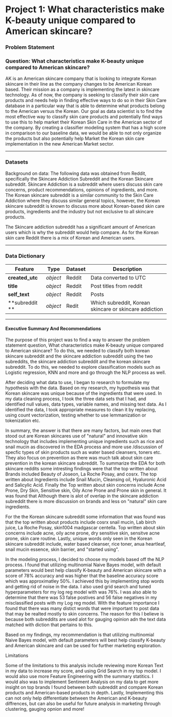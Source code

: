 # Project 1: What characteristics make K-beauty unique compared to American skincare?


### Problem Statement

### Question: What characteristics make K-beauty unique compared to American skincare?

AK is an American skincare company that is looking to integrate Korean skincare in their line as the company changes to be American Korean based. Their mission as a company is implementing the latest in skincare technology. As of now, the company is seeking to classify their skin care products and needs help in finding effective ways to do so in their Skin Care database in a particular way that is able to determine what products belong to the American versus the Korean. Our goal as data scientist is to find the most effective way to classify skin care products and potentially find ways to use this to help market their Korean Skin Care in the American sector of the company. By creating a classifier modeling system that has a high score in comparison to our baseline data, we would be able to not only organize the products but also potentially help Market the Korean skin care implementation in the new American Market sector. 

---

### Datasets ###
Background on data: The following data was obtained from Reddit, specifically the Skincare Addiction Subreddit and the Korean Skincare subreddit. Skincare Addiction is a subreddit where users discuss skin care concerns, product recommendations, opinions of ingredients, and more. The Korean skincare subreddit is a similar community to the Skin Care Addiction where they discuss similar general topics, however, the Korean skincare subreddit is known to discuss more about Korean-based skin care products, ingredients and the industry but not exclusive to all skincare products. 

The Skincare addiction subreddit has a significant amount of American users which is why the subreddit would help compare. As for the Korean skin care Reddit there is a mix of Korean and American users. 

---

### Data Dictionary ###


|Feature|Type|Dataset|Description|
|---|---|---|---|
|**created_utc**|*object*|Reddit|Data converted to UTC| 
|**title**|*object*|Reddit|Post titles from reddit|
|**self_text**|*object*|Reddit|Posts|
|**subreddit **|*object*|Redit|Which subreddit, Korean skincare or skincare addiction|


---

#### Executive Summary And Recommendations


The purpose of this project was to find a way to answer the problem statement question, What characteristics make K-beauty unique compared to American skincare? To do this, we needed to classify both korean skincare subreddit and the skincare addiction subreddit using the two subreddits, the skincare addiction subreddit and the korean skincare subreddit. To do this, we needed to explore classification models such as Logistic regression, KNN and more and go through the NLP process as well. 

After deciding what data to use, I began to research to formulate my hypothesis with the data. Based on my research, my hypothesis was that Korean skincare was unique because of the ingredients that were used. In my data cleaning process, I took the three data sets that I had, and identified null values, data types, variable names, and missing text data. As I identified the data, I took appropriate measures to clean it by replacing, using count vectorization, testing whether to use lemmanization or tokenization etc. 

In summary, the answer is that there are many factors, but main ones that stood out are Korean skincares use of "natural" and innovative skin technology that includes implementing unique ingredients such as rice and snail mucin as discovered in the EDA process and more use /discussion of specfic types of skin products such as water based cleansers, toners etc. They also focus on prevention as there was much talk about skin care prevention in the korean skincare subreddit. To summarize the EDA for both skincare reddits some intresting findings were that the top written about Brands included Beauty of Joseon, La Roche Posay, and cosrx. The top written about Ingredients include Snail Mucin, Cleansing oil, Hyaluronic Acid and Salicylic Acid. Finally the Top written about skin concerns include Acne Prone, Dry Skin, Sensitive skin, Oily Acne Prone and Prone skin in general. It was found that Although there is alot of overlap in the skincare addiction subreddit there is more discussion on brands and less on "natural" skin care ingredients.

For the the Korean skincare subreddit some information that was found was that the top written about products include cosrx snail mucin, Lab birch  juice, La Roche Posay, skin1004 madgascar centella. Top written about skin concerns include acne, oily acne prone, dry sensitive skin, sensitve acne prone, skin care routine. Lastly, unique words only seen in the Korean skincare subreddit include, water based cleanser, rice toner, anua heartleaf,  snail mucin essence,  skin barrier, and "started using".

In the modeling process, I decided to choose my models based off the NLP process. I found that utilizing multinomial Naive Bayes model, with default parameters would best help classify K-beauty and American skincare with a score of 78% accuracy and was higher that the baseline accuracy score which was approximatley 50%. I achieved this by implementing stop words and getting rid of noise in the data. I also used grid search and tuned hyperparameters for my log reg model with was 76%. I was also able to determine that there was 53 false postives and 56 false negatives in my misclassified posts with my Log reg model. With the feature importance I found that there was many distict words that were important to post data that may be realted mostly to skin concerns. The reason for this I believe is because both subreddits are used alot for gauging opinion adn the text data matched with diction that pertains to this.

Based on my findings, my recommendation is that utilizing multinomial Naive Bayes model, with default parameters will best help classify K-beauty and American skincare and can be used for further marketing exploration.


Limitations

Some of the limitations to this analysis include reviewing more Korean Text in my data to increase my score, and using Grid Search in my top model. I would also use more Feature Engineering with the summary statitics. I would also was to implement Sentiment Analysis on my data to get more insight on top brands I found between both subreddit and compare Korean products and American-based products in depth. Lastly,  Implementing this can not only help differentiate between the American and K-beauty diffrences, but can also be useful for future analysis in marketing through clustering, gauging opnion and more! 
